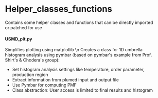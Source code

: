 # Helper_classes_functions
Contains some helper classes and functions that can be directly imported or patched for use

#### USMD_plt.py
Simplifies plotting using matplotlib \n
Creates a class for 1D umbrella histogram analysis using pymbar (based on pymbar's example from Prof. Shirt's & Chodera's group):
- Set histogram analysis settings like temperature, order parameter, production region
- Extract information from plumed input and output file
- Use Pymbar for computing PMF
- Class abstraction: User access is limited to final results and histogram
